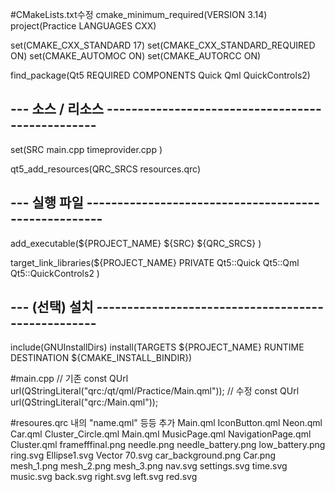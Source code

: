 #CMakeLists.txt수정
cmake_minimum_required(VERSION 3.14)
project(Practice LANGUAGES CXX)

set(CMAKE_CXX_STANDARD 17)
set(CMAKE_CXX_STANDARD_REQUIRED ON)
set(CMAKE_AUTOMOC ON)
set(CMAKE_AUTORCC ON)

find_package(Qt5 REQUIRED COMPONENTS Quick Qml QuickControls2)

## --- 소스 / 리소스 -------------------------------------------------
set(SRC
    main.cpp
    timeprovider.cpp
)

qt5_add_resources(QRC_SRCS resources.qrc)

## --- 실행 파일 -----------------------------------------------------
add_executable(${PROJECT_NAME}
    ${SRC}
    ${QRC_SRCS}
)

target_link_libraries(${PROJECT_NAME} PRIVATE
    Qt5::Quick
    Qt5::Qml
    Qt5::QuickControls2
)

## --- (선택) 설치 ---------------------------------------------------
include(GNUInstallDirs)
install(TARGETS ${PROJECT_NAME}
        RUNTIME DESTINATION ${CMAKE_INSTALL_BINDIR})

#main.cpp
// 기존
const QUrl url(QStringLiteral("qrc:/qt/qml/Practice/Main.qml"));
// 수정
const QUrl url(QStringLiteral("qrc:/Main.qml"));

#resoures.qrc 내의 <filie>"name.qml"</file> 등등  추가 
<RCC>
    <qresource prefix="/">
        <file>Main.qml</file>
	<file>IconButton.qml</file>
	<file>Neon.qml</file>
	<file>Car.qml</file>
	<file>Cluster_Circle.qml</file>
        <file>Main.qml</file>
	<file>MusicPage.qml</file>
	<file>NavigationPage.qml</file>
        <file>Cluster.qml</file>
    </qresource>
    <qresource prefix="/images">
        <file>framefffinal.png</file>
        <file>needle.png</file>
        <file>needle_battery.png</file>
        <file>low_battery.png</file>
        <file>ring.svg</file>
        <file>Ellipse1.svg</file>
        <file>Vector 70.svg</file>
        <file>car_background.png</file>
        <file>Car.png</file>
        <file>mesh_1.png</file>
        <file>mesh_2.png</file>
        <file>mesh_3.png</file>
        <file>nav.svg</file>
        <file>settings.svg</file>
        <file>time.svg</file>
        <file>music.svg</file>
        <file>back.svg</file>
        <file>right.svg</file>
        <file>left.svg</file>
        <file>red.svg</file>
    </qresource>
</RCC>

